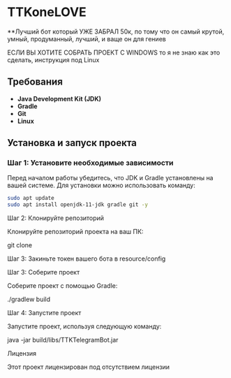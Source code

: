 # TTKoneLOVE
**Лучший бот который УЖЕ ЗАБРАЛ 50к, по тому что он самый крутой, умный, продуманный, лучший, и ваще он для гениев


ЕСЛИ ВЫ ХОТИТЕ СОБРАТЬ ПРОЕКТ С WINDOWS то я не знаю как это сделать, инструкция под Linux

## Требования
- **Java Development Kit (JDK)**
- **Gradle** 
- **Git** 
- **Linux** 

## Установка и запуск проекта

### Шаг 1: Установите необходимые зависимости
Перед началом работы убедитесь, что JDK и Gradle установлены на вашей системе. Для установки можно использовать команду:
```bash
sudo apt update
sudo apt install openjdk-11-jdk gradle git -y
```

Шаг 2: Клонируйте репозиторий

Клонируйте репозиторий проекта на ваш ПК:

git clone

Шаг 3: Закиньте токен вашего бота в resource/config

Шаг 3: Соберите проект

Соберите проект с помощью Gradle:

./gradlew build

Шаг 4: Запустите проект

Запустите проект, используя следующую команду:

java -jar build/libs/TTKTelegramBot.jar


Лицензия

Этот проект лицензирован под отсутствием лицензии
